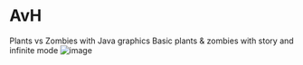 # AvH
Plants vs Zombies with Java graphics
Basic plants & zombies with story and infinite mode
![image](https://github.com/user-416/AvH/assets/59297125/b17bfa6d-9778-4c3a-971d-321e08bea9ad)
